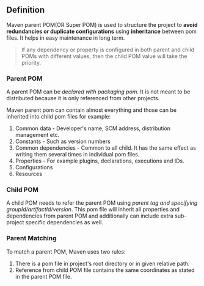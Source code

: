## Definition
Maven parent POM(OR Super POM) is used to structure the project to **avoid redundancies or duplicate configurations** using **inheritance** between pom files. It helps in easy maintenance in long term.
> If any dependency or property is configured in both parent and child POMs with different values, then the child POM value will take the priority.

### Parent POM
A parent POM can be *declared with packaging pom*. It is not meant to be distributed because it is only referenced from other projects.

Maven parent pom can contain almost everything and those can be inherited into child pom files for example:
1. Common data - Developer's name, SCM address, distribution management etc.
2. Constants - Such as version numbers
3. Common dependencies - Common to all child. It has the same effect as writing them several times in individual pom files.
4. Properties - For example plugins, declarations, executions and IDs.
5. Configurations
6. Resources

### Child POM
A child POM needs to refer the parent POM using *parent tag and specifying groupId/artifactId/version*. This pom file will inherit all properties and dependencies from parent POM and additionally can include extra sub-project specific dependencies as well.

### Parent Matching
To match a parent POM, Maven uses two rules:
1. There is a pom file in project's root directory or in given relative path.
2. Reference from child POM file contains the same coordinates as stated in the parent POM file.